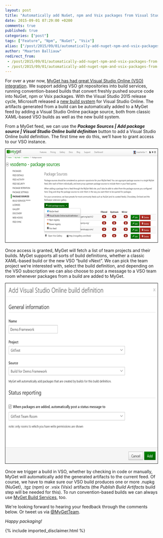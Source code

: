 ```yaml
---
layout: post
title: "Automatically add NuGet, npm and Vsix packages from Visual Studio Online to MyGet"
date: 2015-09-01 07:29:00 +0200
comments: true
published: true
categories: ["post"]
tags: ["Feature", "Npm", "NuGet", "Vsix"]
alias: ["/post/2015/09/01/automatically-add-nuget-npm-and-vsix-packages-from-visual-studio-online-to-myget.aspx"]
author: "Maarten Balliauw"
redirect_from:
 - /post/2015/09/01/automatically-add-nuget-npm-and-vsix-packages-from-visual-studio-online-to-myget.aspx.html
 - /post/2015/09/01/automatically-add-nuget-npm-and-vsix-packages-from-visual-studio-online-to-myget.aspx.html
---
```


<p>For over a year now, <a href="/post/2014/05/12/Announcing-Visual-Studio-Online-integration.aspx">MyGet has had great Visual Studio Online (VSO) integration</a>. We support adding VSO git repositories into build services, running convention-based builds that convert freshly pushed source code into NuGet, npm or Vsix packages. With the Visual Studio 2015 release cycle, Microsoft released a <a href="https://www.visualstudio.com/en-us/get-started/build/build-your-app-vs">new build system</a> for Visual Studio Online. The artifacts generated from a build can be automatically added to a MyGet feed by adding a Visual Studio Online package source, both from classic XAML-based VSO builds as well as the new build system.</p> <p>From a MyGet feed, we can use the <em><strong>Package Sources | Add package source | Visual Studio Online build definition</strong></em> button to add a Visual Studio Online build definition. The first time we do this, we’ll have to grant access to our VSO instance.</p> <p align="center"><a href="/images/image_127.png"><img width="642" height="311" title="MyGet Visual Studio build artifact" style="border-top: 0px; border-right: 0px; background-image: none; border-bottom: 0px; padding-top: 0px; padding-left: 0px; border-left: 0px; display: inline; padding-right: 0px" alt="MyGet Visual Studio build artifact" src="/images/image_thumb_125.png" border="0"></a></p> <p>Once access is granted, MyGet will fetch a list of team projects and their builds. MyGet supports all sorts of build definitions, whether a classic XAML-based build or the new VSO “build vNext”. We can pick the team project we’re interested with, select the build definition, and depending on the VSO subscription we can also choose to post a message to a VSO team room whenever packages from a build are added to MyGet.</p> <p align="center"><a href="/images/image_128.png"><img width="642" height="597" title="Publish NuGet package from Visual Studio Online to MyGet" style="border-top: 0px; border-right: 0px; background-image: none; border-bottom: 0px; padding-top: 0px; padding-left: 0px; border-left: 0px; display: inline; padding-right: 0px" alt="Publish NuGet package from Visual Studio Online to MyGet" src="/images/image_thumb_126.png" border="0"></a></p> <p>Once we trigger a build in VSO, whether by checking in code or manually, MyGet will automatically add the generated artifacts to the current feed. Of course, we have to make sure our VSO build produces one or more .nupkg (NuGet), .tgz (npm) or .vsix (Vsix) artifacts (the <em>Publish Build Artifacts</em> build step will be needed for this). To run convention-based builds we can always use <a href="http://docs.myget.org/docs/reference/build-services">MyGet Build Services</a>, too.</p><p>We're looking forward to hearing your feedback through the comments below. Or tweet us via <a href="http://twitter.com/MyGetTeam" target="_blank">@MyGetTeam</a>.</p> <p><em>Happy packaging!</em></p>

{% include imported_disclaimer.html %}

